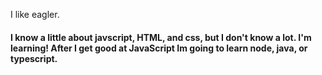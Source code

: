 I like eagler.

#### I know a little about javscript, HTML, and css, but I don't know a lot. I'm learning! After I get good at JavaScript Im going to learn node, java, or typescript.
